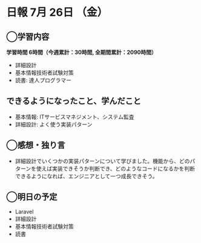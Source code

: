 # 日報  7月 26日 （金）

## ◯学習内容

**学習時間  6時間（今週累計：30時間, 全期間累計：2090時間）**

- 詳細設計
- 基本情報技術者試験対策
- 読書: 達人プログラマー

## できるようになったこと、学んだこと

- 基本情報: ITサービスマネジメント、システム監査
- 詳細設計: よく使う実装パターン

## ◯感想・独り言

- 詳細設計でいくつかの実装パターンについて学びました。機能から、どのパターンを使えば実装できそうか判断でき、どのようなコードになるかを判断できるようになれば、エンジニアとして一つ成長できそう。

## ◯明日の予定

- Laravel
- 詳細設計
- 基本情報技術者試験対策
- 読書

